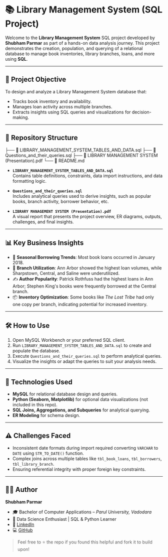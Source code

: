 
# 📚 Library Management System (SQL Project)

Welcome to the **Library Management System** SQL project developed by **Shubham Parmar** as part of a hands-on data analysis journey. This project demonstrates the creation, population, and querying of a relational database to manage book inventories, library branches, loans, and more using **SQL**.

---

## 🎯 Project Objective

To design and analyze a Library Management System database that:

- Tracks book inventory and availability.
- Manages loan activity across multiple branches.
- Extracts insights using SQL queries and visualizations for decision-making.

---

## 📁 Repository Structure
├── 📄 LIBRARY_MANAGEMENT_SYSTEM_TABLES_AND_DATA.sql
├── 📄 Questions_and_their_queries.sql
├── 📄 LIBRARY MANAGEMENT SYSTEM (Presentation).pdf
└── 📄 README.md


- **`LIBRARY_MANAGEMENT_SYSTEM_TABLES_AND_DATA.sql`**  
  Contains table definitions, constraints, data import instructions, and data formatting logic.

- **`Questions_and_their_queries.sql`**  
  Includes analytical queries used to derive insights, such as popular books, branch activity, borrower behavior, etc.

- **`LIBRARY MANAGEMENT SYSTEM (Presentation).pdf`**  
  A visual report that presents the project overview, ER diagrams, outputs, challenges, and final insights.

---

## 📊 Key Business Insights

- 📅 **Seasonal Borrowing Trends**: Most book loans occurred in January 2018.
- 🏢 **Branch Utilization**: Ann Arbor showed the highest loan volumes, while Sharpstown, Central, and Saline were underutilized.
- ✍️ **Author Popularity**: Patrick Rothfuss had the highest loans in Ann Arbor; Stephen King's books were frequently borrowed at the Central branch.
- 📦 **Inventory Optimization**: Some books like *The Lost Tribe* had only one copy per branch, indicating potential for increased inventory.

---

## 🛠️ How to Use

1. Open MySQL Workbench or your preferred SQL client.
2. Run `LIBRARY_MANAGEMENT_SYSTEM_TABLES_AND_DATA.sql` to create and populate the database.
3. Execute `Questions_and_their_queries.sql` to perform analytical queries.
4. Visualize the insights or adapt the queries to suit your analysis needs.

---

## 🧰 Technologies Used

- **MySQL** for relational database design and queries.
- **Python (Seaborn, Matplotlib)** for optional data visualizations (not included in this repo).
- **SQL Joins, Aggregations, and Subqueries** for analytical querying.
- **ER Modeling** for schema design.

---

## ⚠️ Challenges Faced

- Inconsistent date formats during import required converting `VARCHAR` to `DATE` using `STR_TO_DATE()` function.
- Complex joins across multiple tables like `tbl_book_loans`, `tbl_borrowers`, `tbl_library_branch`.
- Ensuring referential integrity with proper foreign key constraints.

---

## 👨‍💻 Author

**Shubham Parmar**

- 🎓 Bachelor of Computer Applications – *Parul University, Vadodara*
- 🌱 Data Science Enthusiast | SQL & Python Learner
- 🔗 [LinkedIn](https://www.linkedin.com/in/shubham-parmar-12164024a/)
- 💻 [GitHub](https://github.com/shubham132004)



> Feel free to ⭐️ the repo if you found this helpful and fork it to build upon!


